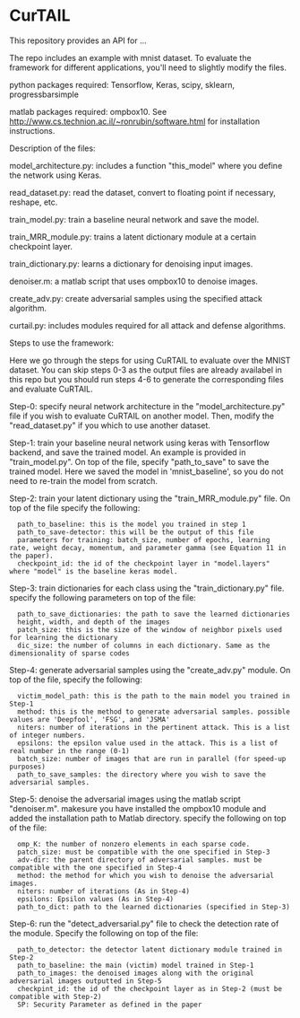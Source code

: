 # CurTAIL

This repository provides an API for ...

The repo includes an example with mnist dataset. To evaluate the framework for different applications, you'll need to slightly modify the files.



python packages required:
Tensorflow, Keras, scipy, sklearn, progressbarsimple

matlab packages required:
ompbox10. See http://www.cs.technion.ac.il/~ronrubin/software.html for installation instructions.




Description of the files:

model_architecture.py: includes a function "this_model" where you define the network using Keras.

read_dataset.py: read the dataset, convert to floating point if necessary, reshape, etc.

train_model.py: train a baseline neural network and save the model.

train_MRR_module.py: trains a latent dictionary module at a certain checkpoint layer.

train_dictionary.py: learns a dictionary for denoising input images.

denoiser.m: a matlab script that uses ompbox10 to denoise images.

create_adv.py: create adversarial samples using the specified attack algorithm.

curtail.py: includes modules required for all attack and defense algorithms.





Steps to use the framework:

Here we go through the steps for using CuRTAIL to evaluate over the MNIST dataset. You can skip steps 0-3 as the output files are already availabel in this repo but you should run steps 4-6 to generate the corresponding files and evaluate CuRTAIL.



Step-0: specify neural network architecture in the "model_architecture.py" file if you wish to evaluate CuRTAIL on another model. Then, modify the "read_dataset.py" if you which to use another dataset. 

Step-1: train your baseline neural network using keras with Tensorflow backend, and save the trained model. An example is provided in "train_model.py". On top of the file, specify "path_to_save" to save the trained model. Here we saved the model in 'mnist_baseline', so you do not need to re-train the model from scratch.

Step-2: train your latent dictionary using the "train_MRR_module.py" file. On top of the file specify the following:
      
      path_to_baseline: this is the model you trained in step 1
      path_to_save-detector: this will be the output of this file
      parameters for training: batch_size, number of epochs, learning rate, weight decay, momentum, and parameter gamma (see Equation 11 in the paper).
      checkpoint_id: the id of the checkpoint layer in "model.layers" where "model" is the baseline keras model.

Step-3: train dictionaries for each class using the "train_dictionary.py" file. specify the following parameters on top of the file:
      
      path_to_save_dictionaries: the path to save the learned dictionaries
      height, width, and depth of the images
      patch_size: this is the size of the window of neighbor pixels used for learning the dictionary
      dic_size: the number of columns in each dictionary. Same as the dimensionality of sparse codes

Step-4: generate adversarial samples using the "create_adv.py" module. On top of the file, specify the following:
      
      victim_model_path: this is the path to the main model you trained in Step-1
      method: this is the method to generate adversarial samples. possible values are 'Deepfool', 'FSG', and 'JSMA'
      niters: number of iterations in the pertinent attack. This is a list of integer numbers.
      epsilons: the epsilon value used in the attack. This is a list of real number in the range (0-1)
      batch_size: number of images that are run in parallel (for speed-up purposes)
      path_to_save_samples: the directory where you wish to save the adversarial samples.
      
Step-5: denoise the adversarial images using the matlab script "denoiser.m". makesure you have installed the ompbox10 module and added the installation path to Matlab directory. specify the following on top of the file:
      
      omp_K: the number of nonzero elements in each sparse code. 
      patch_size: must be compatible with the one specified in Step-3
      adv-dir: the parent directory of adversarial samples. must be compatible with the one specified in Step-4
      method: the method for which you wish to denoise the adversarial images.
      niters: number of iterations (As in Step-4) 
      epsilons: Epsilon values (As in Step-4)
      path_to_dict: path to the learned dictionaries (specified in Step-3)
  
  
 Step-6: run the "detect_adversarial.py" file to check the detection rate of the module. Specify the following on top of the file:
      
      path_to_detector: the detector latent dictionary module trained in Step-2
      path_to_baseline: the main (victim) model trained in Step-1
      path_to_images: the denoised images along with the original adversarial images outputted in Step-5
      checkpint_id: the id of the checkpoint layer as in Step-2 (must be compatible with Step-2)
      SP: Security Parameter as defined in the paper
      
      
      
      


